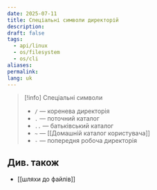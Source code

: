 ```yaml
---
date: 2025-07-11
title: Спеціальні символи директорій
description: 
draft: false
tags:
  - api/linux
  - os/filesystem
  - os/cli
aliases: 
permalink: 
lang: uk
---
```


> [!info] Спеціальні символи
> - `/` — коренева директорія
> - `.` — поточний каталог
> - `..` — батьківський каталог 
> - `~` — [[Домашній каталог користувача]]
> - `-` — попередня робоча директорія

## Див. також

- [[шляхи до файлів]]